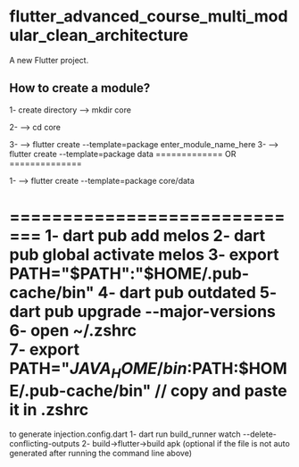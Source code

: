 # flutter_advanced_course_multi_modular_clean_architecture

A new Flutter project.

## How to create a module?
1- create directory
--> mkdir core

2- --> cd core 

3- --> flutter create --template=package enter_module_name_here
3- --> flutter create --template=package data
============= OR ==============

1- --> flutter create --template=package core/data

=============================
1- dart pub add melos
2- dart pub global activate melos
3- export PATH="$PATH":"$HOME/.pub-cache/bin"
4- dart pub outdated
5- dart pub upgrade --major-versions
6- open  ~/.zshrc   
7- export PATH="$JAVA_HOME/bin:$PATH:$HOME/.pub-cache/bin" // copy and paste it in .zshrc   
====================
to generate injection.config.dart
1- dart run build_runner watch --delete-conflicting-outputs
2- build->flutter->build apk (optional if the file is not auto generated after running the command line above)